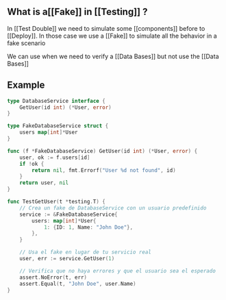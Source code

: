 
## What is a[[Fake]] in [[Testing]] ?

In [[Test Double]] we need to simulate some [[components]] before to [[Deploy]]. In those case we use a [[Fake]] to simulate all the behavior in a fake scenario

We can use when we need to verify a [[Data Bases]] but not use the [[Data Bases]]


## Example

```Go
type DatabaseService interface {
    GetUser(id int) (*User, error)
}

type FakeDatabaseService struct {
    users map[int]*User
}

func (f *FakeDatabaseService) GetUser(id int) (*User, error) {
    user, ok := f.users[id]
    if !ok {
        return nil, fmt.Errorf("User %d not found", id)
    }
    return user, nil
}

func TestGetUser(t *testing.T) {
    // Crea un fake de DatabaseService con un usuario predefinido
    service := &FakeDatabaseService{
        users: map[int]*User{
            1: {ID: 1, Name: "John Doe"},
        },
    }

    // Usa el fake en lugar de tu servicio real
    user, err := service.GetUser(1)

    // Verifica que no haya errores y que el usuario sea el esperado
    assert.NoError(t, err)
    assert.Equal(t, "John Doe", user.Name)
}
```
